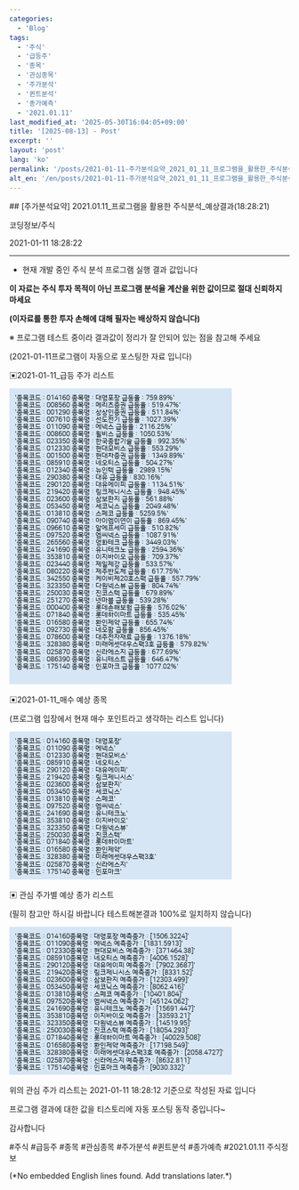 ```yaml
---
categories:
  - 'Blog'
tags:
  - '주식'
  - '급등주'
  - '종목'
  - '관심종목'
  - '주가분석'
  - '퀸트분석'
  - '종가예측'
  - '2021.01.11'
last_modified_at: '2025-05-30T16:04:05+09:00'
title: '[2025-08-13] - Post'
excerpt: ''
layout: 'post'
lang: 'ko'
permalink: '/posts/2021-01-11-주가분석요약_2021_01_11_프로그램을_활용한_주식분석_예상결과_18_28_21/'
alt_en: '/en/posts/2021-01-11-주가분석요약_2021_01_11_프로그램을_활용한_주식분석_예상결과_18_28_21/'
---
```


<div class="lang-panel lang-ko" lang="ko">
## [주가분석요약] 2021.01.11_프로그램을 활용한 주식분석_예상결과(18:28:21)

코딩정보/주식

2021-01-11 18:28:22

* * *

* 현재 개발 중인 주식 분석 프로그램 실행 결과 값입니다

**이 자료는 주식 투자 목적이 아닌 프로그램 분석율 계산을 위한 값이므로 절대 신뢰하지 마세요**

**(이자료를 통한 투자 손해에 대해 필자는 배상하지 않습니다)**

※ 프로그램 테스트 중이라 결과값이 정리가 잘 안되어 있는 점을 참고해 주세요

(2021-01-11프로그램이 자동으로 포스팅한 자료 입니다)

▣2021-01-11_급등 주가 리스트

![](/assets/images/주가분석요약_2021_01_11_프로그램을_활용한_주식분석_예상결과_18_28_21/skyloket_list.png)

▣2021-01-11_매수 예상 종목

(프로그램 입장에서 현재 매수 포인트라고 생각하는 리스트 입니다)

![](/assets/images/주가분석요약_2021_01_11_프로그램을_활용한_주식분석_예상결과_18_28_21/buy_list.png)

▣ 관심 주가별 예상 종가 리스트

(필히 참고만 하시길 바랍니다 테스트해본결과 100%로 일치하지 않습니다)

![](/assets/images/주가분석요약_2021_01_11_프로그램을_활용한_주식분석_예상결과_18_28_21/stockclose_list.png)

위의 관심 주가 리스트는 2021-01-11 18:28:12 기준으로 작성된 자료 입니다

프로그램 결과에 대한 값을 티스토리에 자동 포스팅 동작 중입니다~

감사합니다

  

#주식 #급등주 #종목 #관심종목 #주가분석 #퀸트분석 #종가예측 #2021.01.11 주식정보


</div>
<div class="lang-panel lang-en" lang="en">
(*No embedded English lines found. Add translations later.*)

</div>
